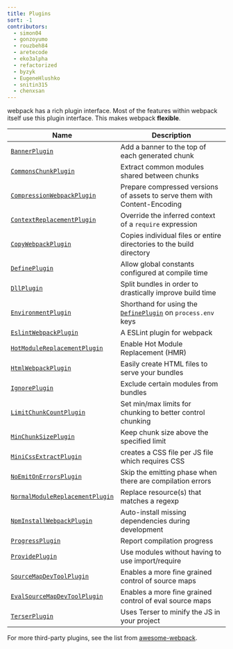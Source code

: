 ```yaml
---
title: Plugins
sort: -1
contributors:
  - simon04
  - gonzoyumo
  - rouzbeh84
  - aretecode
  - eko3alpha
  - refactorized
  - byzyk
  - EugeneHlushko
  - snitin315
  - chenxsan
---
```


webpack has a rich plugin interface. Most of the features within webpack itself use this plugin interface. This makes webpack **flexible**.

| Name                                                                            | Description                                                                            |
| ------------------------------------------------------------------------------- | -------------------------------------------------------------------------------------- |
| [`BannerPlugin`](/plugins/banner-plugin)                                        | Add a banner to the top of each generated chunk                                        |
| [`CommonsChunkPlugin`](/plugins/commons-chunk-plugin)                           | Extract common modules shared between chunks                                           |
| [`CompressionWebpackPlugin`](/plugins/compression-webpack-plugin)               | Prepare compressed versions of assets to serve them with Content-Encoding              |
| [`ContextReplacementPlugin`](/plugins/context-replacement-plugin)               | Override the inferred context of a `require` expression                                |
| [`CopyWebpackPlugin`](/plugins/copy-webpack-plugin)                             | Copies individual files or entire directories to the build directory                   |
| [`DefinePlugin`](/plugins/define-plugin)                                        | Allow global constants configured at compile time                                      |
| [`DllPlugin`](/plugins/dll-plugin)                                              | Split bundles in order to drastically improve build time                               |
| [`EnvironmentPlugin`](/plugins/environment-plugin)                              | Shorthand for using the [`DefinePlugin`](/plugins/define-plugin) on `process.env` keys |
| [`EslintWebpackPlugin`](/plugins/eslint-webpack-plugin)                         | A ESLint plugin for webpack                                                            |
| [`HotModuleReplacementPlugin`](/plugins/hot-module-replacement-plugin)          | Enable Hot Module Replacement (HMR)                                                    |
| [`HtmlWebpackPlugin`](/plugins/html-webpack-plugin)                             | Easily create HTML files to serve your bundles                                         |
| [`IgnorePlugin`](/plugins/ignore-plugin)                                        | Exclude certain modules from bundles                                                   |
| [`LimitChunkCountPlugin`](/plugins/limit-chunk-count-plugin)                    | Set min/max limits for chunking to better control chunking                             |
| [`MinChunkSizePlugin`](/plugins/min-chunk-size-plugin)                          | Keep chunk size above the specified limit                                              |
| [`MiniCssExtractPlugin`](/plugins/mini-css-extract-plugin)                      | creates a CSS file per JS file which requires CSS                                      |
| [`NoEmitOnErrorsPlugin`](/configuration/optimization/#optimizationemitonerrors) | Skip the emitting phase when there are compilation errors                              |
| [`NormalModuleReplacementPlugin`](/plugins/normal-module-replacement-plugin)    | Replace resource(s) that matches a regexp                                              |
| [`NpmInstallWebpackPlugin`](/plugins/install-webpack-plugin)                    | Auto-install missing dependencies during development                                   |
| [`ProgressPlugin`](/plugins/progress-plugin)                                    | Report compilation progress                                                            |
| [`ProvidePlugin`](/plugins/provide-plugin)                                      | Use modules without having to use import/require                                       |
| [`SourceMapDevToolPlugin`](/plugins/source-map-dev-tool-plugin)                 | Enables a more fine grained control of source maps                                     |
| [`EvalSourceMapDevToolPlugin`](/plugins/eval-source-map-dev-tool-plugin)        | Enables a more fine grained control of eval source maps                                |
| [`TerserPlugin`](/plugins/terser-webpack-plugin/)                               | Uses Terser to minify the JS in your project                                           |

For more third-party plugins, see the list from [awesome-webpack](/awesome-webpack/#webpack-plugins).
